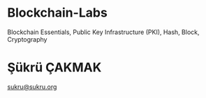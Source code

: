 Blockchain-Labs
===============
Blockchain Essentials, Public Key Infrastructure (PKI), Hash, Block, Cryptography

# Şükrü ÇAKMAK
sukru@sukru.org

